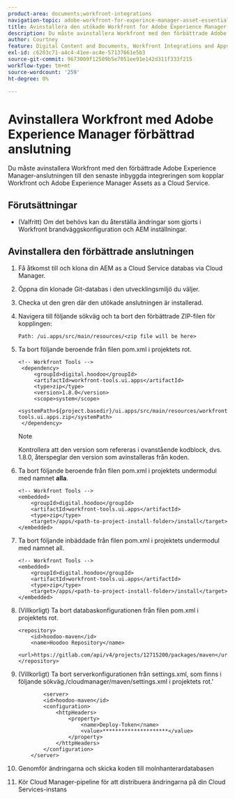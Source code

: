 ```yaml
---
product-area: documents;workfront-integrations
navigation-topic: adobe-workfront-for-experince-manager-asset-essentials
title: Avinstallera den utökade Workfront for Adobe Experience Manager-anslutningen
description: Du måste avinstallera Workfront med den förbättrade Adobe Experience Manager-anslutningen till den senaste inbyggda integreringen som kopplar Workfront och Adobe Experience Manager Assets as a Cloud Service.
author: Courtney
feature: Digital Content and Documents, Workfront Integrations and Apps
exl-id: c6203c71-a4c4-41ee-ac4e-57137661e5b3
source-git-commit: 9673009f12509b5e7051ee91e142d311f333f215
workflow-type: tm+mt
source-wordcount: '259'
ht-degree: 0%

---
```


# Avinstallera Workfront med Adobe Experience Manager förbättrad anslutning

Du måste avinstallera Workfront med den förbättrade Adobe Experience Manager-anslutningen till den senaste inbyggda integreringen som kopplar Workfront och Adobe Experience Manager Assets as a Cloud Service.

## Förutsättningar

* (Valfritt) Om det behövs kan du återställa ändringar som gjorts i Workfront brandväggskonfiguration och AEM inställningar.

## Avinstallera den förbättrade anslutningen

1. Få åtkomst till och klona din AEM as a Cloud Service databas via Cloud Manager.

1. Öppna din klonade Git-databas i den utvecklingsmiljö du väljer.

1. Checka ut den gren där den utökade anslutningen är installerad.

1. Navigera till följande sökväg och ta bort den förbättrade ZIP-filen för kopplingen:

   `Path: /ui.apps/src/main/resources/<zip file will be here>`

1. Ta bort följande beroende från filen pom.xml i projektets rot.

   ```
   <!-- Workfront Tools -->
    <dependency>
        <groupId>digital.hoodoo</groupId>
        <artifactId>workfront-tools.ui.apps</artifactId>
        <type>zip</type>
        <version>1.8.0</version>
        <scope>system</scope>
        <systemPath>${project.basedir}/ui.apps/src/main/resources/workfront-tools.ui.apps.zip</systemPath>
    </dependency>
   ```

   >[!NOTE]
   >
   >Kontrollera att den version som refereras i ovanstående kodblock, dvs. 1.8.0, återspeglar den version som avinstalleras från koden.

1. Ta bort följande beroende från filen pom.xml i projektets undermodul med namnet **alla**.

   ```
   <!-- Workfront Tools -->
   <embedded>
       <groupId>digital.hoodoo</groupId>
       <artifactId>workfront-tools.ui.apps</artifactId>
       <type>zip</type>
       <target>/apps/<path-to-project-install-folder>/install</target>
   </embedded>
   ```

1. Ta bort följande inbäddade från filen pom.xml i projektets undermodul med namnet all.

   ```
   <!-- Workfront Tools -->
   <embedded>
       <groupId>digital.hoodoo</groupId>
       <artifactId>workfront-tools.ui.apps</artifactId>
       <type>zip</type>
       <target>/apps/<path-to-project-install-folder>/install</target>
   </embedded>
   ```

1. (Villkorligt) Ta bort databaskonfigurationen från filen pom.xml i projektets rot.


   ```
   <repository>
       <id>hoodoo-maven</id>
       <name>Hoodoo Repository</name>
       <url>https://gitlab.com/api/v4/projects/12715200/packages/maven</url>
   </repository>
   ```

1. (Villkorligt) Ta bort serverkonfigurationen från settings.xml, som finns i följande sökväg./cloudmanager/maven/settings.xml i projektets rot.&#39;

   ```
           <server>
           <id>hoodoo-maven</id>
           <configuration>
               <httpHeaders>
                   <property>
                       <name>Deploy-Token</name>
                       <value>*********************</value>
                   </property>
               </httpHeaders>
           </configuration>
       </server>
   ```

1. Genomför ändringarna och skicka koden till molnhanterardatabasen

1. Kör Cloud Manager-pipeline för att distribuera ändringarna på din Cloud Services-instans
